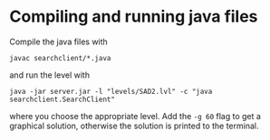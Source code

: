 # Compiling and running java files

Compile the java files with

`javac searchclient/*.java`

and run the level with

`java -jar server.jar -l "levels/SAD2.lvl" -c "java searchclient.SearchClient"`

where you choose the appropriate level.
Add the `-g 60` flag to get a graphical solution, otherwise the solution is printed to the terminal.
